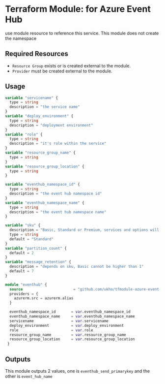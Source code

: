 # Terraform Module: for Azure Event Hub

use module resource to reference this service. This module does not create the namespace

## Required Resources

- `Resource Group` exists or is created external to the module.
- `Provider` must be created external to the module.

## Usage

```terraform
variable "servicename" {
  type = string
  description = "the service name"
}
variable "deploy_environment" {
  type = string
  description = "deployment environment"
}
variable "role" {
  type = string
  description = "it's role within the service"
}
variable "resource_group_name" {
  type = string
}
variable "resource_group_location" {
  type = string
}

variable "eventhub_namespace_id" {
  type = string
  description = "the event hub namespace id"
}
variable "eventhub_namespace_name" {
  type = string
  description = "the event hub namespace name"
}

variable "sku" {
  description = "Basic, Standard or Premium, services and options will vary depending on level, check docs for desires. Default to standard"
  type = string
  default = "Standard"
}
variable "partition_count" {
  default = 2
}
variable "message_retention" {
  description = "depends on sku, Basic cannot be higher than 1"
  default = 7
}

module "eventhub" {
  source                       = "github.com/ukho/tfmodule-azure-event-hub?ref=0.8.1"
  providers = {
    azurerm.src = azurerm.alias
  }

  eventhub_namespace_id       = var.eventhub_namespace_id
  eventhub_namespace_name     = var.eventhub_namespace_name
  servicename                 = var.servicename
  deploy_environment          = var.deploy_environment
  role                        = var.role
  resource_group_name         = var.resource_group_name
  resource_group_location     = var.resource_group_location
 }
```

## Outputs

This module outputs 2 values, one is `eventhub_send_primarykey` and the other is `event_hub_name`